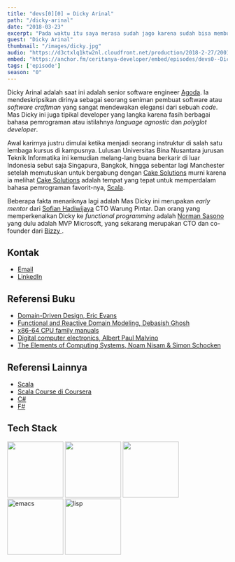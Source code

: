```yaml
---
title: "devs[0][0] = Dicky Arinal"
path: "/dicky-arinal"
date: "2018-03-23"
excerpt: "Pada waktu itu saya merasa sudah jago karena sudah bisa membuat game dengan paradigma OOP. Ketika saya mencoba untuk mengaplikasikan OOP didalam aplikasi bisnis dan saya mengalami kesulitan. Karena ternyata implementasi OOP di aplikasi bisnis jauh lebih susah."
guest: "Dicky Arinal"
thumbnail: "/images/dicky.jpg"
audio: "https://d3ctxlq1ktw2nl.cloudfront.net/production/2018-2-27/2001555-22050-1-b58c46866e5fe.m4a"
embed: "https://anchor.fm/ceritanya-developer/embed/episodes/devs0--Dicky-Arinal-e186lm"
tags: ['episode']
season: "0"
---
```



Dicky Arinal adalah saat ini adalah senior software engineer [Agoda](https://www.agoda.com/). Ia mendeskripsikan dirinya sebagai seorang seniman pembuat software atau _software craftman_ yang sangat mendewakan elegansi dari sebuah _code_. Mas Dicky ini juga tipikal developer yang langka karena fasih berbagai bahasa pemrograman atau istilahnya _language agnostic_ dan _polyglot developer_.

Awal karirnya justru dimulai ketika menjadi seorang instruktur di salah satu lembaga kursus di kampusnya. Lulusan Universitas Bina Nusantara jurusan Teknik Informatika ini kemudian melang-lang buana berkarir di luar Indonesia sebut saja Singapura, Bangkok, hingga sebentar lagi Manchester setelah memutuskan untuk bergabung dengan [Cake Solutions](https://www.cakesolutions.net) murni karena ia melihat [Cake Solutions](https://www.cakesolutions.net) adalah tempat yang tepat untuk memperdalam bahasa pemrograman favorit-nya, [Scala](https://www.scala-lang.org/).

Beberapa fakta menariknya lagi adalah Mas Dicky ini merupakan _early mentor_ dari [Sofian Hadiwijaya](https://www.linkedin.com/in/sofianhw/) CTO Warung Pintar. Dan orang yang memperkenalkan Dicky ke _functional programming_ adalah [Norman Sasono](https://www.linkedin.com/in/normansasono/) yang dulu adalah MVP Microsoft, yang sekarang merupakan CTO dan co-founder dari [ Bizzy ](https://www.bizzy.co.id/).

## Kontak

* [Email](mailto:dicky.arinal@gmail.com)
* [LinkedIn](https://www.linkedin.com/in/dicky-arinal-3808b41/)

## Referensi Buku

* [Domain-Driven Design, Eric Evans](https://www.amazon.com/Domain-Driven-Design-Tackling-Complexity-Software/dp/0321125215)
* [Functional and Reactive Domain Modeling, Debasish Ghosh](https://www.manning.com/books/functional-and-reactive-domain-modeling)
* [x86-64 CPU family manuals](https://software.intel.com/en-us/articles/intel-sdm)
* [Digital computer electronics, Albert Paul Malvino](https://www.amazon.com/Digital-computer-electronics-Albert-Malvino/dp/0070398615)
* [The Elements of Computing Systems, Noam Nisam & Simon Schocken](https://www.amazon.com/Elements-Computing-Systems-Building-Principles/dp/0262640686)

## Referensi Lainnya

* [Scala](https://www.scala-lang.org/)
* [Scala Course di Coursera](https://www.coursera.org/learn/progfun1)
* [C#](https://en.wikipedia.org/wiki/C_Sharp_(programming_language))
* [F#](http://fsharp.org/)

## Tech Stack

<img src="https://www.data-blogger.com/wp-content/uploads/2016/07/scala-logo.png" width="128" />
<img src="https://camo.githubusercontent.com/0617f4657fef12e8d16db45b8d73def73144b09f/68747470733a2f2f646576656c6f7065722e6665646f726170726f6a6563742e6f72672f7374617469632f6c6f676f2f6373686172702e706e67" width="128" />
<img src="https://rlv.zcache.co.uk/f_software_foundation_stickers-r8a45deba20314cc2bd8486937a824c69_v9i40_8byvr_540.jpg" width="128" />
<img src="https://upload.wikimedia.org/wikipedia/commons/thumb/0/08/EmacsIcon.svg/2000px-EmacsIcon.svg.png" alt="emacs" width="128" />
<img src="https://upload.wikimedia.org/wikipedia/commons/7/78/Lisp-logo.jpg" alt="lisp" width="128" />
